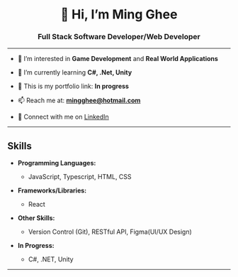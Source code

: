 <h1 align="center">👋 Hi, I’m Ming Ghee</h1>

<h3 align="center">Full Stack Software Developer/Web Developer</h3>

---

- 👀 I’m interested in **Game Development** and **Real World Applications**
  
- 🌱 I’m currently learning **C#, .Net, Unity**

- 💾 This is my portfolio link: **In progress**
  
- 📫 Reach me at: **mingghee@hotmail.com**

- 🔷 Connect with me on [LinkedIn](https://www.linkedin.com/in/ming-ghee-fong-3aa750213/)

---



## Skills

- **Programming Languages:**
  - JavaScript, Typescript, HTML, CSS

- **Frameworks/Libraries:**
  - React

- **Other Skills:**
  - Version Control (Git), RESTful API, Figma(UI/UX Design)
 
- **In Progress:**
  - C#, .NET, Unity

---




<!---
mingghee-fong/mingghee-fong is a ✨ special ✨ repository because its `README.md` (this file) appears on your GitHub profile.
You can click the Preview link to take a look at your changes.
--->
